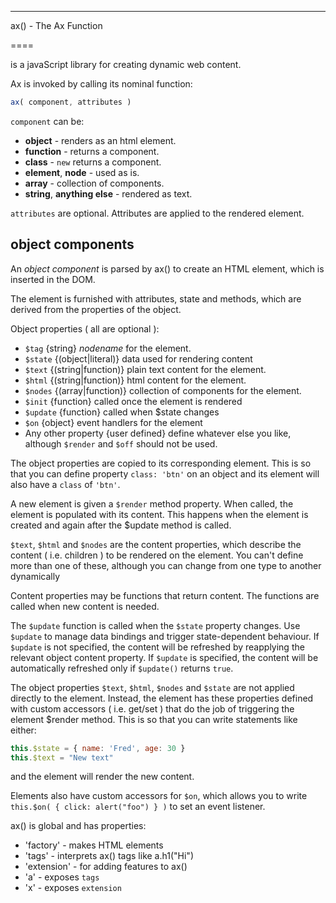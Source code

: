 ___
ax() - The Ax Function

====

 is a javaScript library for creating dynamic web content.

Ax is invoked by calling its nominal function:
~~~javascript
ax( component, attributes )
~~~

`component` can be:
 * **object** - renders as an html element.
 * **function** - returns a component.
 * **class** - `new` returns a component.
 * **element**, **node** - used as is.
 * **array** - collection of components.
 * **string**, **anything else** - rendered as text.

`attributes` are optional. Attributes are applied to the rendered element.


object components
-----------------

An _object component_ is parsed by ax() to
create an HTML element, which is inserted in the DOM.

The element is furnished with attributes, state and methods,
which are derived from the properties of the object.

Object properties ( all are optional ):
 * `$tag` {string} _nodename_ for the element.
 * `$state` {(object|literal)} data used for rendering content
 * `$text` {(string|function)} plain text content for the element.
 * `$html` {(string|function)} html content for the element.
 * `$nodes` {(array|function)} collection of components for the element.
 * `$init` {function} called once the element is rendered
 * `$update` {function} called when $state changes
 * `$on` {object} event handlers for the element
 * Any other property {user defined} define whatever else you like,
   although `$render` and `$off` should not be used.

The object properties are copied to its corresponding element.
This is so that you can define property `class: 'btn'` on an
object and its element will also have a `class` of `'btn'`.

A new element is given a `$render` method property.
When called, the element is populated with its content.
This happens when the element is created and again after
the $update method is called.

`$text`, `$html` and `$nodes` are the content properties,
which describe the content ( i.e. children ) to be rendered
on the element.
You can't define more than one of these,
although you can change from one type to another dynamically

Content properties may be functions that return content.
The functions are called when new content is needed.

The `$update` function is called when the `$state` property changes.
Use `$update` to manage data bindings and trigger state-dependent
behaviour. If `$update` is not specified, the content will
be refreshed by reapplying the relevant object content property.
If `$update` is specified, the content will be automatically
refreshed only if `$update()` returns `true`.

The object properties `$text`, `$html`, `$nodes` and `$state` are
not applied directly to the element. Instead, the element has
these properties defined with custom accessors ( i.e. get/set )
that do the job of triggering the element $render method.
This is so that you can write statements like either:
~~~javascript
this.$state = { name: 'Fred', age: 30 }
this.$text = "New text"
~~~
and the element will render the new content.

Elements also have custom accessors for `$on`, which allows
you to write `this.$on( { click: alert("foo") } )` to set an
event listener.


ax() is global and has properties:
 * 'factory' - makes HTML elements
 * 'tags' - interprets ax() tags like a.h1("Hi")
 * 'extension' - for adding features to ax()
 * 'a' - exposes `tags`
 * 'x' - exposes `extension`
